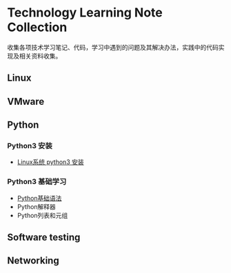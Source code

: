 # Technology Learning Note Collection
收集各项技术学习笔记、代码，学习中遇到的问题及其解决办法，实践中的代码实现及相关资料收集。

## Linux

## VMware

## Python
### Python3 安装
* [Linux系统 python3 安装](https://github.com/dearxuany/Sharon_Technology_learning_note/blob/master/Linux%E4%B8%8A%E5%AE%89%E8%A3%85Python%203.MD)
### Python3 基础学习
* [Python基础语法](https://github.com/dearxuany/Sharon_Technology_learning_note/blob/master/Python%E5%9F%BA%E7%A1%80%E8%AF%AD%E6%B3%95.MD)
* Python解释器
* Python列表和元组
## Software testing

## Networking
